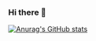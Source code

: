 ### Hi there 👋



[![Anurag's GitHub stats](https://github-readme-stats.vercel.app/api?username=elo1lson)](https://github.com/elo1lson)

